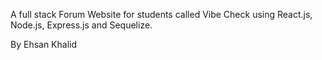 A full stack Forum Website for students called Vibe Check using React.js, Node.js, Express.js and Sequelize.

By Ehsan Khalid
